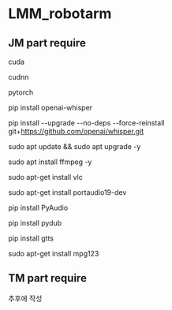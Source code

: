 


# LMM_robotarm



## JM part require
cuda 

cudnn

pytorch

pip install openai-whisper

pip install --upgrade --no-deps --force-reinstall git+https://github.com/openai/whisper.git

sudo apt update && sudo apt upgrade -y

sudo apt install ffmpeg -y

sudo apt-get install vlc

sudo apt-get install portaudio19-dev

pip install PyAudio

pip install pydub

pip install gtts

sudo apt-get install mpg123


## TM part require

추후에 작성
